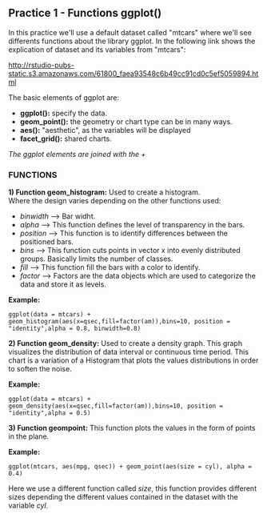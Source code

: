 ## Practice 1 - Functions ggplot()

In this practice we'll use a default dataset called "mtcars" where we'll see differents functions about the library ggplot.
In the following link shows the explication of dataset and its variables from "mtcars":

http://rstudio-pubs-static.s3.amazonaws.com/61800_faea93548c6b49cc91cd0c5ef5059894.html

The basic elements of ggplot are:

- **ggplot():** specify the data. 
- **geom_point():** the geometry or chart type can be in many ways.
- **aes():** "aesthetic", as the variables will be displayed 
- **facet_grid():** shared charts.


_The ggplot elements are joined with the +_

### FUNCTIONS 

**1) Function geom_histogram:** Used to create a histogram.  
Where the design varies depending on the other functions used:

- _binwidth_ --> Bar widht.
- _alpha_ --> This function defines the level of transparency in the bars.
- _position_ --> This function is to identify differences between the positioned bars.
- _bins_ --> This function cuts points in vector x into evenly distributed groups. Basically limits the number of classes.
- _fill_ --> This function fill the bars with a color to identify. 
- _factor_ --> Factors are the data objects which are used to categorize the data and store it as levels.
 
**Example:**    

    ggplot(data = mtcars) + geom_histogram(aes(x=qsec,fill=factor(am)),bins=10, position = "identity",alpha = 0.8, binwidth=0.8)

**2) Function geom_density:** Used to create a density graph. This graph visualizes the distribution 
of data interval or continuous time period. This chart is a variation of a Histogram that plots the 
values distributions in order to soften the noise.

**Example:**
    
    ggplot(data = mtcars) + geom_density(aes(x=qsec,fill=factor(am)),bins=10, position = "identity",alpha = 0.5)

**3) Function geompoint:** This function plots the values in the form of points in the plane.

**Example:**
    
    ggplot(mtcars, aes(mpg, qsec)) + geom_point(aes(size = cyl), alpha = 0.4)

Here we use a different function called _size_, this function provides different sizes depending
the different values contained in the dataset with the variable _cyl_.